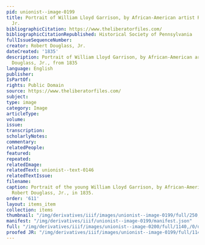 ```yaml
---
pid: unionist--image-0199
title: Portrait of William Lloyd Garrison, by African-American artist Robert Douglass,
  Jr.
bibliographicCitation: https://www.theliberatorfiles.com/
bibliographicCitationRepublished: Historical Society of Pennsylvania
fullIssueSequenceNumber: 
creator: Robert Douglass, Jr.
dateCreated: '1835'
description: Portrait of William Lloyd Garrison, by African-American artist Robert
  Douglass, Jr., from 1835
language: English
publisher: 
IsPartOf: 
rights: Public Domain
source: https://www.theliberatorfiles.com/
subject: 
type: image
category: Image
articleType: 
volume: 
issue: 
transcription: 
scholarlyNotes: 
commentary: 
relatedPeople: 
featured: 
repeated: 
relatedImage: 
relatedText: unionist--text-0146
relatedTextIssue: 
filename: 
caption: Portrait of the young William Lloyd Garrison, by African-American artist
  Robert Douglass, Jr., in 1835.
order: '611'
layout: items_item
collection: items
thumbnail: "/img/derivatives/iiif/images/unionist--image-0199/full/250,/0/default.jpg"
manifest: "/img/derivatives/iiif/unionist--image-0199/manifest.json"
full: "/img/derivatives/iiif/images/unionist--image-0200/full/1140,/0/default.jpg"
proofed JR: "/img/derivatives/iiif/images/unionist--image-0199/full/1140,/0/default.jpg"
---
```

